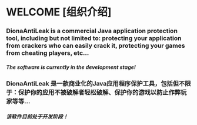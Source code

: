 # WELCOME [组织介绍]

### DionaAntiLeak is a commercial Java application protection tool, including but not limited to: protecting your application from crackers who can easily crack it, protecting your games from cheating players, etc...

##### The software is currently in the development stage!

### DionaAntiLeak 是一款商业化的Java应用程序保护工具，包括但不限于：保护你的应用不被破解者轻松破解、保护你的游戏以防止作弊玩家等等...

##### 该软件目前处于开发阶段！
